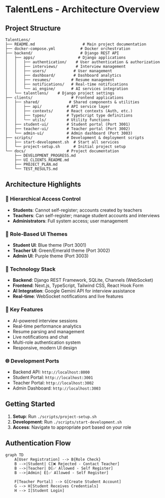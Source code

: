 # TalentLens - Architecture Overview

## Project Structure

```
TalentLens/
├── README.md                     # Main project documentation
├── docker-compose.yml           # Docker orchestration
├── backend/                     # Django REST API
│   ├── apps/                   # Django applications
│   │   ├── authentication/    # User authentication & authorization
│   │   ├── interviews/        # Interview management
│   │   ├── users/            # User management
│   │   ├── dashboard/        # Dashboard analytics
│   │   ├── resumes/         # Resume management
│   │   ├── notifications/   # Real-time notifications
│   │   └── ai_engine/       # AI services integration
│   └── talentlens/    # Django project settings
├── clients/                 # Frontend applications
│   ├── shared/             # Shared components & utilities
│   │   ├── api/           # API service layer
│   │   ├── contexts/      # React contexts (Auth, etc.)
│   │   ├── types/         # TypeScript type definitions
│   │   └── utils/         # Utility functions
│   ├── student-ui/        # Student portal (Port 3001)
│   ├── teacher-ui/        # Teacher portal (Port 3002)
│   └── admin-ui/          # Admin dashboard (Port 3003)
├── scripts/               # Development & deployment scripts
│   ├── start-development.sh  # Start all services
│   └── project-setup.sh      # Initial project setup
└── docs/                  # Project documentation
    ├── DEVELOPMENT_PROGRESS.md
    ├── UI_CLIENTS_README.md
    ├── PROJECT_PLAN.md
    └── TEST_RESULTS.md
```

## Architecture Highlights

### 🎯 **Hierarchical Access Control**

- **Students**: Cannot self-register; accounts created by teachers
- **Teachers**: Can self-register; manage student accounts and interviews
- **Administrators**: Full system access; user management

### 🎨 **Role-Based UI Themes**

- **Student UI**: Blue theme (Port 3001)
- **Teacher UI**: Green/Emerald theme (Port 3002)
- **Admin UI**: Purple theme (Port 3003)

### 🔧 **Technology Stack**

- **Backend**: Django REST Framework, SQLite, Channels (WebSocket)
- **Frontend**: Next.js, TypeScript, Tailwind CSS, React Hook Form
- **AI Integration**: Google Gemini API for interview assistance
- **Real-time**: WebSocket notifications and live features

### 🚀 **Key Features**

- AI-powered interview sessions
- Real-time performance analytics
- Resume parsing and management
- Live notifications and chat
- Multi-role authentication system
- Responsive, modern UI design

### 🌐 **Development Ports**

- Backend API: `http://localhost:8000`
- Student Portal: `http://localhost:3001`
- Teacher Portal: `http://localhost:3002`
- Admin Dashboard: `http://localhost:3003`

## Getting Started

1. **Setup**: Run `./scripts/project-setup.sh`
2. **Development**: Run `./scripts/start-development.sh`
3. **Access**: Navigate to appropriate port based on your role

## Authentication Flow

```mermaid
graph TD
    A[User Registration] --> B{Role Check}
    B -->|Student| C[❌ Rejected - Contact Teacher]
    B -->|Teacher| D[✅ Allowed - Self Register]
    B -->|Admin| E[✅ Allowed - Self Register]

    F[Teacher Portal] --> G[Create Student Account]
    G --> H[Student Receives Credentials]
    H --> I[Student Login]
```
